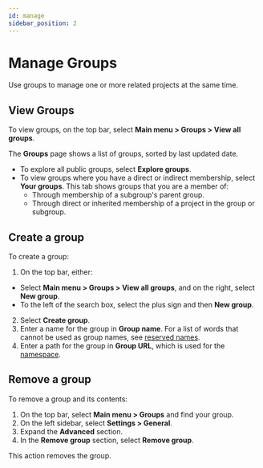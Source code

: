 ```yaml
---
id: manage
sidebar_position: 2
---
```


# Manage Groups

Use groups to manage one or more related projects at the same time.

## View Groups

To view groups, on the top bar, select **Main menu > Groups > View all groups**.

The **Groups** page shows a list of groups, sorted by last updated date.
* To explore all public groups, select **Explore groups**.
* To view groups where you have a direct or indirect membership, select **Your groups**. This tab shows groups that you are a member of:
  * Through membership of a subgroup's parent group.
  * Through direct or inherited membership of a project in the group or subgroup.

## Create a group

To create a group:
1. On the top bar, either:
  * Select **Main menu > Groups > View all groups**, and on the right, select **New group**.
  * To the left of the search box, select the plus sign and then **New group**.
2. Select **Create group**.
3. Enter a name for the group in **Group name**. For a list of words that cannot be used as group names, see [reserved names](../../project/projects/reserved-names).
4. Enter a path for the group in **Group URL**, which is used for the [namespace](../namespaces).

## Remove a group

To remove a group and its contents:
1. On the top bar, select **Main menu > Groups** and find your group.
2. On the left sidebar, select **Settings > General**.
3. Expand the **Advanced** section.
4. In the **Remove group** section, select **Remove group**.

This action removes the group.
